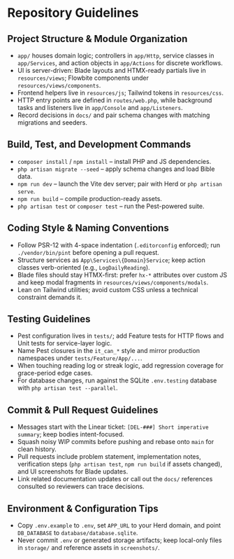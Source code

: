 # Repository Guidelines

## Project Structure & Module Organization
- `app/` houses domain logic; controllers in `app/Http`, service classes in `app/Services`, and action objects in `app/Actions` for discrete workflows.
- UI is server-driven: Blade layouts and HTMX-ready partials live in `resources/views`; Flowbite components under `resources/views/components`.
- Frontend helpers live in `resources/js`; Tailwind tokens in `resources/css`.
- HTTP entry points are defined in `routes/web.php`, while background tasks and listeners live in `app/Console` and `app/Listeners`.
- Record decisions in `docs/` and pair schema changes with matching migrations and seeders.

## Build, Test, and Development Commands
- `composer install` / `npm install` – install PHP and JS dependencies.
- `php artisan migrate --seed` – apply schema changes and load Bible data.
- `npm run dev` – launch the Vite dev server; pair with Herd or `php artisan serve`.
- `npm run build` – compile production-ready assets.
- `php artisan test` or `composer test` – run the Pest-powered suite.

## Coding Style & Naming Conventions
- Follow PSR-12 with 4-space indentation (`.editorconfig` enforced); run `./vendor/bin/pint` before opening a pull request.
- Structure services as `App\Services\{Domain}Service`; keep action classes verb-oriented (e.g., `LogDailyReading`).
- Blade files should stay HTMX-first: prefer `hx-*` attributes over custom JS and keep modal fragments in `resources/views/components/modals`.
- Lean on Tailwind utilities; avoid custom CSS unless a technical constraint demands it.

## Testing Guidelines
- Pest configuration lives in `tests/`; add Feature tests for HTTP flows and Unit tests for service-layer logic.
- Name Pest closures in the `it_can_*` style and mirror production namespaces under `tests/Feature/App/...`.
- When touching reading log or streak logic, add regression coverage for grace-period edge cases.
- For database changes, run against the SQLite `.env.testing` database with `php artisan test --parallel`.

## Commit & Pull Request Guidelines
- Messages start with the Linear ticket: `[DEL-###] Short imperative summary`; keep bodies intent-focused.
- Squash noisy WIP commits before pushing and rebase onto `main` for clean history.
- Pull requests include problem statement, implementation notes, verification steps (`php artisan test`, `npm run build` if assets changed), and UI screenshots for Blade updates.
- Link related documentation updates or call out the `docs/` references consulted so reviewers can trace decisions.

## Environment & Configuration Tips
- Copy `.env.example` to `.env`, set `APP_URL` to your Herd domain, and point `DB_DATABASE` to `database/database.sqlite`.
- Never commit `.env` or generated storage artifacts; keep local-only files in `storage/` and reference assets in `screenshots/`.
